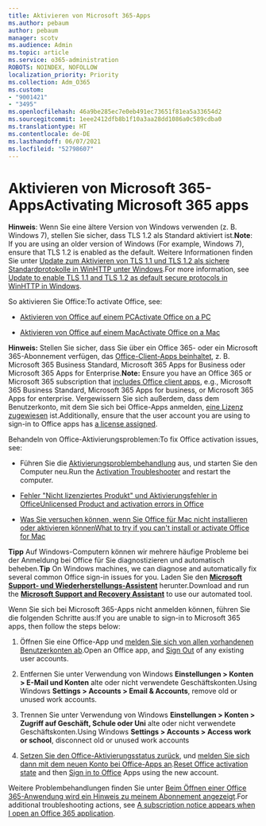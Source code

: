 ```yaml
---
title: Aktivieren von Microsoft 365-Apps
ms.author: pebaum
author: pebaum
manager: scotv
ms.audience: Admin
ms.topic: article
ms.service: o365-administration
ROBOTS: NOINDEX, NOFOLLOW
localization_priority: Priority
ms.collection: Adm_O365
ms.custom:
- "9001421"
- "3495"
ms.openlocfilehash: 46a9be285ec7e0eb491ec73651f81ea5a33654d2
ms.sourcegitcommit: 1eee2412dfb8b1f10a3aa28dd1086a0c589cdba0
ms.translationtype: HT
ms.contentlocale: de-DE
ms.lasthandoff: 06/07/2021
ms.locfileid: "52798607"
---
```

# <a name="activating-microsoft-365-apps"></a><span data-ttu-id="e9176-102">Aktivieren von Microsoft 365-Apps</span><span class="sxs-lookup"><span data-stu-id="e9176-102">Activating Microsoft 365 apps</span></span>

<span data-ttu-id="e9176-103">**Hinweis**: Wenn Sie eine ältere Version von Windows verwenden (z. B. Windows 7), stellen Sie sicher, dass TLS 1.2 als Standard aktiviert ist.</span><span class="sxs-lookup"><span data-stu-id="e9176-103">**Note**: If you are using an older version of Windows (For example, Windows 7), ensure that TLS 1.2 is enabled as the default.</span></span> <span data-ttu-id="e9176-104">Weitere Informationen finden Sie unter [Update zum Aktivieren von TLS 1.1 und TLS 1.2 als sichere Standardprotokolle in WinHTTP unter Windows](https://support.microsoft.com/topic/update-to-enable-tls-1-1-and-tls-1-2-as-default-secure-protocols-in-winhttp-in-windows-c4bd73d2-31d7-761e-0178-11268bb10392).</span><span class="sxs-lookup"><span data-stu-id="e9176-104">For more information, see [Update to enable TLS 1.1 and TLS 1.2 as default secure protocols in WinHTTP in Windows](https://support.microsoft.com/topic/update-to-enable-tls-1-1-and-tls-1-2-as-default-secure-protocols-in-winhttp-in-windows-c4bd73d2-31d7-761e-0178-11268bb10392).</span></span>

<span data-ttu-id="e9176-105">So aktivieren Sie Office:</span><span class="sxs-lookup"><span data-stu-id="e9176-105">To activate Office, see:</span></span>

- [<span data-ttu-id="e9176-106">Aktivieren von Office auf einem PC</span><span class="sxs-lookup"><span data-stu-id="e9176-106">Activate Office on a PC</span></span>](https://support.office.com/article/activate-office-5bd38f38-db92-448b-a982-ad170b1e187e) 

- [<span data-ttu-id="e9176-107">Aktivieren von Office auf einem Mac</span><span class="sxs-lookup"><span data-stu-id="e9176-107">Activate Office on a Mac</span></span>](https://support.office.com/article/activate-office-for-mac-7f6646b1-bb14-422a-9ad4-a53410fcefb2)

<span data-ttu-id="e9176-108">**Hinweis:** Stellen Sie sicher, dass Sie über ein Office 365- oder ein Microsoft 365-Abonnement verfügen, das [Office-Client-Apps beinhaltet](https://support.office.com/article/28cbc8cf-1332-4f04-9123-9b660abb629e), z. B. Microsoft 365 Business Standard, Microsoft 365 Apps for Business oder Microsoft 365 Apps for Enterprise.</span><span class="sxs-lookup"><span data-stu-id="e9176-108">**Note:**  Ensure you have an Office 365 or Microsoft 365 subscription that [includes Office client apps](https://support.office.com/article/28cbc8cf-1332-4f04-9123-9b660abb629e), e.g., Microsoft 365 Business Standard, Microsoft 365 Apps for business, or Microsoft 365 Apps for enterprise.</span></span> <span data-ttu-id="e9176-109">Vergewissern Sie sich außerdem, dass dem Benutzerkonto, mit dem Sie sich bei Office-Apps anmelden, [eine Lizenz zugewiesen](/microsoft-365/admin/manage/assign-licenses-to-users) ist.</span><span class="sxs-lookup"><span data-stu-id="e9176-109">Additionally, ensure that the user account you are using to sign-in to Office apps has [a license assigned](/microsoft-365/admin/manage/assign-licenses-to-users).</span></span>

<span data-ttu-id="e9176-110">Behandeln von Office-Aktivierungsproblemen:</span><span class="sxs-lookup"><span data-stu-id="e9176-110">To fix Office activation issues, see:</span></span>

- <span data-ttu-id="e9176-111">Führen Sie die [Aktivierungsproblembehandlung](https://aka.ms/SARA-OfficeActivation-Alchemy) aus, und starten Sie den Computer neu.</span><span class="sxs-lookup"><span data-stu-id="e9176-111">Run the [Activation Troubleshooter](https://aka.ms/SARA-OfficeActivation-Alchemy) and restart the computer.</span></span>
- [<span data-ttu-id="e9176-112">Fehler "Nicht lizenziertes Produkt" und Aktivierungsfehler in Office</span><span class="sxs-lookup"><span data-stu-id="e9176-112">Unlicensed Product and activation errors in Office</span></span>](https://support.office.com/article/unlicensed-product-and-activation-errors-in-office-0d23d3c0-c19c-4b2f-9845-5344fedc4380)

- [<span data-ttu-id="e9176-113">Was Sie versuchen können, wenn Sie Office für Mac nicht installieren oder aktivieren können</span><span class="sxs-lookup"><span data-stu-id="e9176-113">What to try if you can't install or activate Office for Mac</span></span>](https://support.office.com/article/what-to-try-if-you-can-t-install-or-activate-office-for-mac-5efba2b4-b1e6-4e5f-bf3c-6ab945d03dea)

<span data-ttu-id="e9176-114">**Tipp** Auf Windows-Computern können wir mehrere häufige Probleme bei der Anmeldung bei Office für Sie diagnostizieren und automatisch beheben.</span><span class="sxs-lookup"><span data-stu-id="e9176-114">**Tip** On Windows machines, we can diagnose and automatically fix several common Office sign-in issues for you.</span></span> <span data-ttu-id="e9176-115">Laden Sie den **[Microsoft Support- und Wiederherstellungs-Assistent](https://aka.ms/SaRA-OfficeSignInScenario)** herunter.</span><span class="sxs-lookup"><span data-stu-id="e9176-115">Download and run the  **[Microsoft Support and Recovery Assistant](https://aka.ms/SaRA-OfficeSignInScenario)** to use our automated tool.</span></span>

<span data-ttu-id="e9176-116">Wenn Sie sich bei Microsoft 365-Apps nicht anmelden können, führen Sie die folgenden Schritte aus:</span><span class="sxs-lookup"><span data-stu-id="e9176-116">If you are unable to sign-in to Microsoft 365 apps, then follow the steps below:</span></span>

1. <span data-ttu-id="e9176-117">Öffnen Sie eine Office-App und [melden Sie sich von allen vorhandenen Benutzerkonten ab](https://go.microsoft.com/fwlink/?linkid=2114082).</span><span class="sxs-lookup"><span data-stu-id="e9176-117">Open an Office app, and [Sign Out](https://go.microsoft.com/fwlink/?linkid=2114082) of any existing user accounts.</span></span>

2. <span data-ttu-id="e9176-118">Entfernen Sie unter Verwendung von Windows **Einstellungen > Konten > E-Mail und Konten** alte oder nicht verwendete Geschäftskonten.</span><span class="sxs-lookup"><span data-stu-id="e9176-118">Using Windows **Settings > Accounts > Email & Accounts**, remove old or unused work accounts.</span></span>

3. <span data-ttu-id="e9176-119">Trennen Sie unter Verwendung von Windows **Einstellungen > Konten > Zugriff auf Geschäft, Schule oder Uni** alte oder nicht verwendete Geschäftskonten.</span><span class="sxs-lookup"><span data-stu-id="e9176-119">Using Windows **Settings > Accounts > Access work or school**, disconnect old or unused work accounts</span></span>

4. <span data-ttu-id="e9176-120">[Setzen Sie den Office-Aktivierungsstatus zurück](/office365/troubleshoot/activation/reset-office-365-proplus-activation-state), und [melden Sie sich dann mit dem neuen Konto bei Office-Apps an](https://support.office.com/article/sign-in-to-office-b9582171-fd1f-4284-9846-bdd72bb28426).</span><span class="sxs-lookup"><span data-stu-id="e9176-120">[Reset Office activation state](/office365/troubleshoot/activation/reset-office-365-proplus-activation-state) and then [Sign in to Office](https://support.office.com/article/sign-in-to-office-b9582171-fd1f-4284-9846-bdd72bb28426) Apps using the new account.</span></span>

<span data-ttu-id="e9176-121">Weitere Problembehandlungen finden Sie unter [Beim Öffnen einer Office 365-Anwendung wird ein Hinweis zu meinem Abonnement angezeigt](https://support.office.com/article/a-subscription-notice-appears-when-i-open-an-office-365-application-4cabe32c-f594-4c0e-9191-3d3ade10cceb).</span><span class="sxs-lookup"><span data-stu-id="e9176-121">For additional troubleshooting actions, see [A subscription notice appears when I open an Office 365 application](https://support.office.com/article/a-subscription-notice-appears-when-i-open-an-office-365-application-4cabe32c-f594-4c0e-9191-3d3ade10cceb).</span></span>
